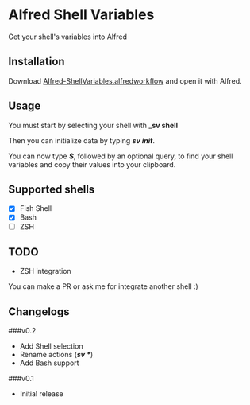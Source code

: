 # Alfred Shell Variables

Get your shell's variables into Alfred

## Installation

Download [Alfred-ShellVariables.alfredworkflow](https://github.com/hug33k/Alfred-ShellVariables/releases/download/v0.2/Alfred-ShellVariables.alfredworkflow) and open it with Alfred.

## Usage

You must start by selecting your shell with ___sv shell__

Then you can initialize data by typing ___sv init___.

You can now type ___$___, followed by an optional query, to find your shell variables and copy their values into your clipboard.

## Supported shells

- [x] Fish Shell
- [x] Bash
- [ ] ZSH

## TODO

* ZSH integration

You can make a PR or ask me for integrate another shell :)

## Changelogs

###v0.2

* Add Shell selection
* Rename actions (___sv *___)
* Add Bash support

###v0.1

* Initial release
